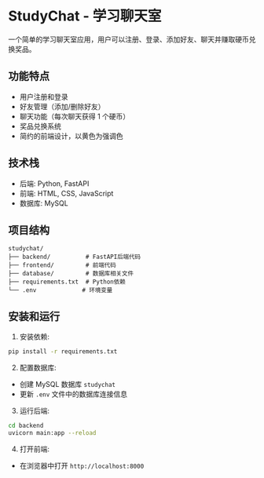 # StudyChat - 学习聊天室

一个简单的学习聊天室应用，用户可以注册、登录、添加好友、聊天并赚取硬币兑换奖品。

## 功能特点

- 用户注册和登录
- 好友管理（添加/删除好友）
- 聊天功能（每次聊天获得 1 个硬币）
- 奖品兑换系统
- 简约的前端设计，以黄色为强调色

## 技术栈

- 后端: Python, FastAPI
- 前端: HTML, CSS, JavaScript
- 数据库: MySQL

## 项目结构

```
studychat/
├── backend/          # FastAPI后端代码
├── frontend/         # 前端代码
├── database/         # 数据库相关文件
├── requirements.txt  # Python依赖
└── .env             # 环境变量
```

## 安装和运行

1. 安装依赖:

```bash
pip install -r requirements.txt
```

2. 配置数据库:

- 创建 MySQL 数据库 `studychat`
- 更新 `.env` 文件中的数据库连接信息

3. 运行后端:

```bash
cd backend
uvicorn main:app --reload
```

4. 打开前端:

- 在浏览器中打开 `http://localhost:8000`
